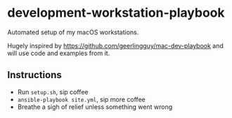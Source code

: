 # development-workstation-playbook
Automated setup of my macOS workstations.

Hugely inspired by https://github.com/geerlingguy/mac-dev-playbook and will use code and examples from it.

## Instructions
* Run `setup.sh`, sip coffee
* `ansible-playbook site.yml`, sip more coffee
* Breathe a sigh of relief unless something went wrong
